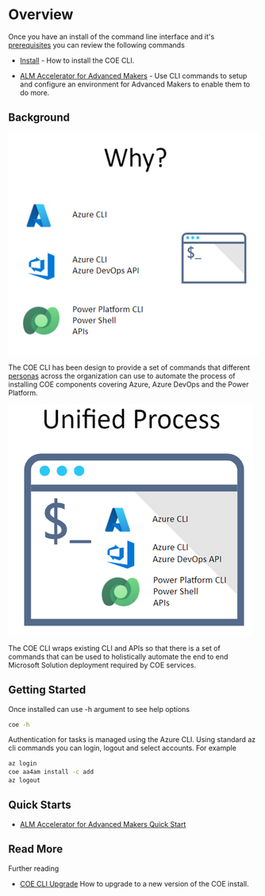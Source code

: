 # Overview

Once you have an install of the command line interface and it's [prerequisites](#prerequisites) you can review the following commands

- [Install](./install.md) - How to install the COE CLI.

- [ALM Accelerator for Advanced Makers](./aa4am/readme.md) - Use CLI commands to setup and configure an environment for Advanced Makers to enable them to do more.

## Background

![Why COE CLI](./images/cli-why.png)

The COE CLI has been design to provide a set of commands that different [personas](./aa4am/personas.md) across the organization can use to automate the process of installing COE components covering Azure, Azure DevOps and the Power Platform. 

![CLI Unified](./images/cli-unified-process.png)

The COE CLI wraps existing CLI and APIs so that there is a set of commands that can be used to holistically automate the end to end Microsoft Solution deployment required by COE services. 


## Getting Started

Once installed can use -h argument to see help options

```bash
coe -h
```

Authentication for tasks is managed using the Azure CLI. Using standard az cli commands you can login, logout and select accounts. For example

```bash
az login
coe aa4am install -c add
az logout
```

## Quick Starts

- [ALM Accelerator for Advanced Makers Quick Start](./aa4am/readme.md#quick-start)

## Read More

Further reading

- [COE CLI Upgrade](./upgrade.md) How to upgrade to a new version of the COE install.